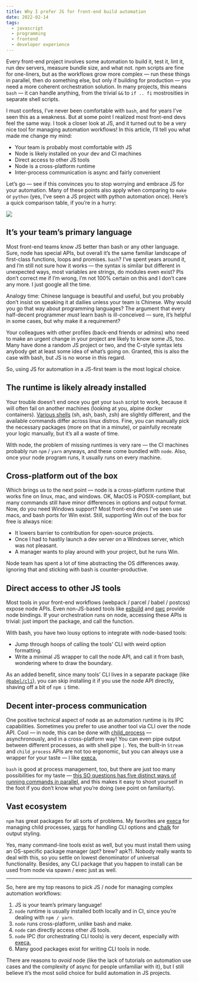 ```yaml
---
title: Why I prefer JS for front-end build automation
date: 2022-02-14
tags: 
  - javascript
  - programming
  - frontend
  - developer experience
---
```



Every front-end project involves some automation to build it, test it, lint it, run dev servers, measure bundle size, and what not. npm scripts are fine for one-liners, but as the workflows grow more complex — run these things in parallel, then do something else, but only if building for production — you need a more coherent orchestration solution. In many projects, this means `bash` — it can handle anything, from the trivial `&&` to `if .. fi` mostrosities in separate shell scripts.

I must confess, I’ve never been comfortable with `bash`, and for years I’ve seen this as a weakness. But at some point I realized most front-end devs feel the same way. I took a closer look at JS, and it turned out to be a very nice tool for managing automation workflows! In this article, I’ll tell you what made me change my mind:

- Your team is probably most comfortable with JS
- Node is likely installed on your dev and CI machines
- Direct access to other JS tools
- Node is a cross-platform runtime
- Inter-process communication is async and fairly convenient

Let’s go — see if this convinces you to stop worrying and embrace JS for your automation. Many of these points also apply when comparing to `make` or `python` (yes, I’ve seen a JS project with python automation once). Here’s a quick comparison table, if you’re in a hurry:

![](https://thoughtspile.github.io/images/node-vs-bash.png)

## It’s your team’s primary language

Most front-end teams know JS better than bash or any other language. Sure, node has special APIs, but overall it’s the same familiar landscape of first-class functions, loops and promises. `bash`? I’ve spent years around it, and I’m still not sure how it works — the syntax is similar but different in unexpected ways, most variables are strings, do modules even exist? Pls don’t correct me if I’m wrong, I’m not 100% certain on this and I don’t care any more. I just google all the time.

Analogy time: Chinese language is beautiful and useful, but you probably don’t insist on speaking it at dailies unless your team is Chinese. Why would you go that way about programming languages? The argument that every half-decent programmer _must_ learn bash is ill-conceived — sure, it’s helpful in some cases, but why make it a requirement?

Your colleagues with other profiles (back-end friends or admins) who need to make an urgent change in your project are likely to know some JS, too. Many have done a random JS project or two, and the C-style syntax lets anybody get at least some idea of what’s going on. Granted, this is also the case with bash, but JS is no worse in this regard.

So, using JS for automation in a JS-first team is the most logical choice.

## The runtime is likely already installed

Your trouble doesn’t end once you get your `bash` script to work, because it will often fail on another machines (looking at you, alpine docker containers). [Various shells](https://en.wikipedia.org/wiki/Shell_script) (sh, ash, bash, zsh) are slightly different, and the available commands differ across linux distros. Fine, you can manually pick the necessary packages (more on that in a minute), or painfully recreate your logic manually, but it’s all a waste of time.

With node, the problem of missing runtimes is very rare — the CI machines probably run `npm` / `yarn` anyways, and these come bundled with `node`. Also, once your node program runs, it usually runs on every machine.

## Cross-platform out of the box

Which brings us to the next point — node is a cross-platform runtime that works fine on linux, mac, and windows. OK, MacOS is POSIX-compliant, but many commands still have minor differences in options and output format. Now, do you need Windows support? Most front-end devs I’ve seen use macs, and bash ports for Win exist. Still, supporting Win out of the box for free is always nice:

- It lowers barrier to contribution for open-source projects.
- Once I had to hastily launch a dev server on a Windows server, which was not pleasant.
- A manager wants to play around with your project, but he runs Win.

Node team has spent a lot of time abstracting the OS differences away. Ignoring that and sticking with bash is counter-productive.

## Direct access to other JS tools

Most tools in your front-end workflows (webpack / parcel / babel / postcss) expose node APIs. Even non-JS-based tools like [esbuild](https://esbuild.github.io/getting-started/#deno) and [swc](https://github.com/swc-project/swc/tree/main/node-swc) provide node bindings. If your orchestration runs on node, accessing these APIs is trivial: just import the package, and call the function.

With bash, you have two lousy options to integrate with node-based tools:

- Jump through hoops of calling the tools’ CLI with weird option formatting.
- Write a minimal JS wrapper to call the node API, and call it from bash, wondering where to draw the boundary.

As an added benefit, since many tools’ CLI lives in a separate package (like [`@babel/cli`](https://www.npmjs.com/package/@babel/cli)), you can skip installing it if you use the node API directly, shaving off a bit of `npm i` time.

## Decent inter-process communication

One positive technical aspect of node as an automation runtime is its IPC capabilities. Sometimes you prefer to use another tool via CLI over the node API. Cool — in node, this can be done with [child\_process](https://nodejs.org/api/child_process.html) — asynchronously, and in a cross-platform way! You can even pipe output between different processes, as with shell pipe `|`. Yes, the built-in `Stream` and `child_process` APIs are not too ergonomic, but you can always use a wrapper for your taste — I like [execa.](https://stackoverflow.com/questions/3004811/how-do-you-run-multiple-programs-in-parallel-from-a-bash-script)

`bash` is good at process management, too, but there are just too many possibilities for my taste — [this SO questions has five distinct ways of running commands in parallel,](https://stackoverflow.com/questions/3004811/how-do-you-run-multiple-programs-in-parallel-from-a-bash-script) and this makes it easy to shoot yourself in the foot if you don’t know what you’re doing (see point on familiarity).

## Vast ecosystem

`npm` has great packages for all sorts of problems. My favorites are [execa](https://github.com/sindresorhus/execa) for managing child processes, [yargs](https://github.com/yargs/yargs) for handling CLI options and [chalk](https://github.com/chalk/chalk) for output styling.

Yes, many command-line tools exist as well, but you must install them using an OS-specific package manager (apt? brew? apk?). Nobody really wants to deal with this, so you settle on lowest denominator of universal functionality. Besides, any CLI package that you happen to install can be used from node via spawn / exec just as well.

* * *

So, here are my top reasons to pick JS / node for managing complex automation workflows:

1. JS is your team’s primary language!
2. `node` runtime is usually installed both locally and in CI, since you’re dealing with `npm / yarn`.
3. `node` runs cross-platform, unlike bash and make.
4. `node` can directly access other JS tools.
5. `node` IPC (for orchestrating CLI tools) is very decent, especially with [execa.](https://github.com/sindresorhus/execa)
6. Many good packages exist for writing CLI tools in node.

There are reasons to _avoid_ node (like the lack of tutorials on automation use cases and the complexity of async for people unfamiliar with it), but I still believe it’s the most solid choice for build automation in JS projects.
